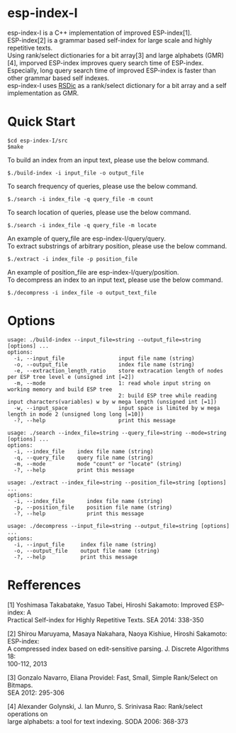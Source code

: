 # esp-index-I  
esp-index-I is a C++ implementation of improved ESP-index[1].  
ESP-index[2] is a grammar based self-index for large scale and highly repetitive texts.  
Using rank/select dictionaries for a bit array[3] and large alphabets (GMR)[4],
imporved ESP-index improves query search time of ESP-index.
Especially, long query search time of improved ESP-index is faster than other grammar based self indexes.  
esp-index-I uses [RSDic](https://code.google.com/p/rsdic/) as a rank/select dictionary for a bit array
and a self implementation as GMR.

# Quick Start
    $cd esp-index-I/src  
    $make

To build an index from an input text, please use the below command.  
    
    $./build-index -i input_file -o output_file  
    
To search frequency of queries, please use the below command.

    $./search -i index_file -q query_file -m count

To search location of queries, please use the below command.
  
    $./search -i index_file -q query_file -m locate

An example of query_file are esp-index-I/query/query.  
To extract substrings of arbitrary position, please use the below command.

    $./extract -i index_file -p position_file

An example of position_file are esp-index-I/query/position.  
To decompress an index to an input text, please use the below command.

    $./decompress -i index_file -o output_text_file

# Options
```
usage: ./build-index --input_file=string --output_file=string [options] ... 
options:
  -i, --input_file                 input file name (string)
  -o, --output_file                index file name (string)
  -e, --extraction_length_ratio    store extracation length of nodes per ESP tree level e (unsigned int [=2])
  -m, --mode                       1: read whole input string on working memory and build ESP tree
                                   2: build ESP tree while reading input characters(variables) w by w mega length (unsigned int [=1])
  -w, --input_space                input space is limited by w mega length in mode 2 (unsigned long long [=10])
  -?, --help                       print this message
```

```
usage: ./search --index_file=string --query_file=string --mode=string [options] ... 
options:
  -i, --index_file    index file name (string)
  -q, --query_file    query file name (string)
  -m, --mode          mode "count" or "locate" (string)
  -?, --help          print this message
```

```
usage: ./extract --index_file=string --position_file=string [options] ... 
options:
  -i, --index_file       index file name (string)
  -p, --position_file    position file name (string)
  -?, --help             print this message
```

```
usage: ./decompress --input_file=string --output_file=string [options] ... 
options:
  -i, --input_file     index file name (string)
  -o, --output_file    output file name (string)
  -?, --help           print this message
```

# Refferences
[1] Yoshimasa Takabatake, Yasuo Tabei, Hiroshi Sakamoto: Improved ESP-index: A  
Practical Self-index for Highly Repetitive Texts. SEA 2014: 338-350

[2] Shirou Maruyama, Masaya Nakahara, Naoya Kishiue, Hiroshi Sakamoto: ESP-index:  
A compressed index based on edit-sensitive parsing. J. Discrete Algorithms 18:  
100-112, 2013

[3]  Gonzalo Navarro, Eliana Providel: Fast, Small, Simple Rank/Select on Bitmaps.  
SEA 2012: 295-306

[4] Alexander Golynski, J. Ian Munro, S. Srinivasa Rao: Rank/select operations on  
large alphabets: a tool for text indexing. SODA 2006: 368-373  
